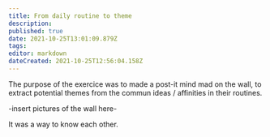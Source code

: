 ```yaml
---
title: From daily routine to theme
description: 
published: true
date: 2021-10-25T13:01:09.879Z
tags: 
editor: markdown
dateCreated: 2021-10-25T12:56:04.158Z
---
```


The purpose of the exercice was to made a post-it mind mad on the wall, to extract potential themes from the commun ideas / affinities in their routines.  

-insert pictures of the wall here-

It was a way to know each other.